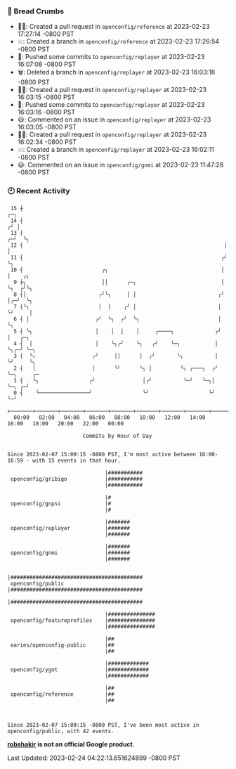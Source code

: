 ### 🍞 Bread Crumbs

 * ✍🏼: Created a pull request in `openconfig/reference` at 2023-02-23 17:27:14 -0800 PST
 * 💥: Created a branch in `openconfig/reference` at 2023-02-23 17:26:54 -0800 PST
 * 🚢: Pushed some commits to `openconfig/replayer` at 2023-02-23 16:07:08 -0800 PST
 * 🗑: Deleted a branch in `openconfig/replayer` at 2023-02-23 16:03:18 -0800 PST
 * ✍🏼: Created a pull request in `openconfig/replayer` at 2023-02-23 16:03:15 -0800 PST
 * 🚢: Pushed some commits to `openconfig/replayer` at 2023-02-23 16:03:16 -0800 PST
 * 😃: Commented on an issue in `openconfig/replayer` at 2023-02-23 16:03:05 -0800 PST
 * ✍🏼: Created a pull request in `openconfig/replayer` at 2023-02-23 16:02:34 -0800 PST
 * 💥: Created a branch in `openconfig/replayer` at 2023-02-23 16:02:11 -0800 PST
 * 😃: Commented on an issue in `openconfig/gnmi` at 2023-02-23 11:47:28 -0800 PST

### 🕘 Recent Activity
```
 15 ┼                                                                   ╭─╮
 14 ┤                                                                  ╭╯ │
 13 ┤                                                                ╭─╯  ╰╮
 12 ┤                                                                │     │
 11 ┤                                                               ╭╯     ╰╮
 10 ┤                         ╭╮                                    │       │    ╭╮
  9 ┼╮                        ││      ╭─╮                           │       ╰╮  ╭╯╰╮
  8 ┤│                       ╭╯╰╮     │ │                          ╭╯        │╭─╯  ╰╮
  7 ┤╰╮                      │  │    ╭╯ │                          │         ╰╯     │
  6 ┤ │                     ╭╯  ╰╮  ╭╯  ╰╮                         │                ╰╮
  5 ┤ ╰╮                    │    │  │    │     ╭────╮             ╭╯                 │   ╭─╮
  4 ┤  │                    │    ╰╮╭╯    ╰╮   ╭╯    ╰─╮           │                  ╰╮╭─╯ ╰─╮
  3 ┤  ╰╮                  ╭╯     ││      │  ╭╯       ╰╮          │                   ╰╯     ╰╮
  2 ┤   │                  │      ╰╯      ╰╮ │         ╰╮ ╭───╮  ╭╯                           ╰─╮     ╭─
  1 ┤   ╰╮                ╭╯               │╭╯          ╰─╯   ╰─╮│                              ╰─╮ ╭─╯
  0 ┤    ╰────────────────╯                ╰╯                   ╰╯                                ╰─╯
    +───────+───────+───────+───────+───────+───────+───────+───────+───────+───────+───────+───────+────
  00:00   02:00   04:00   06:00   08:00   10:00   12:00   14:00   16:00   18:00   20:00   22:00   00:00   

						Commits by Hour of Day


Since 2023-02-07 15:09:15 -0800 PST, I'm most active between 16:00-16:59 - with 15 events in that hour.

```



```
                               |###########
 openconfig/gribigo            |###########
                               |###########

                               |#
 openconfig/gnpsi              |#
                               |#

                               |#######
 openconfig/replayer           |#######
                               |#######

                               |#######
 openconfig/gnmi               |#######
                               |#######

                               |##########################################
 openconfig/public             |##########################################
                               |##########################################

                               |###############
 openconfig/featureprofiles    |###############
                               |###############

                               |##
 earies/openconfig-public      |##
                               |##

                               |#############
 openconfig/ygot               |#############
                               |#############

                               |##
 openconfig/reference          |##
                               |##



Since 2023-02-07 15:09:15 -0800 PST, I've been most active in openconfig/public, with 42 events.

```
**[robshakir](mailto:robjs@google.com) is not an official Google product.**  


Last Updated: 2023-02-24 04:22:13.651624899 -0800 PST
